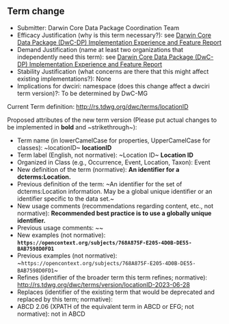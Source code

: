 ## Term change

* Submitter: Darwin Core Data Package Coordination Team
* Efficacy Justification (why is this term necessary?): see [Darwin Core Data Package (DwC-DP) Implementation Experience and Feature Report](https://gbif.github.io/dwc-dp/docs/dwc_dp_implementation_feature_reports.pdf)
* Demand Justification (name at least two organizations that independently need this term): see [Darwin Core Data Package (DwC-DP) Implementation Experience and Feature Report](https://gbif.github.io/dwc-dp/docs/dwc_dp_implementation_feature_reports.pdf)
* Stability Justification (what concerns are there that this might affect existing implementations?): None
* Implications for dwciri: namespace (does this change affect a dwciri term version)?: To be determined by DwC-MG

Current Term definition: http://rs.tdwg.org/dwc/terms/locationID

Proposed attributes of the new term version (Please put actual changes to be implemented in **bold** and ~strikethrough~):

* Term name (in lowerCamelCase for properties, UpperCamelCase for classes): ~locationID~ **locationID**
* Term label (English, not normative): ~Location ID~ **Location ID**
* Organized in Class (e.g., Occurrence, Event, Location, Taxon): Event
* New definition of the term (normative): **An identifier for a dcterms:Location.**
* Previous definition of the term: ~An identifier for the set of dcterms:Location information. May be a global unique identifier or an identifier specific to the data set.~
* New usage comments (recommendations regarding content, etc., not normative): **Recommended best practice is to use a globally unique identifier.** 
* Previous usage comments: ~~
* New examples (not normative): **`https://opencontext.org/subjects/768A875F-E205-4D0B-DE55-BAB7598D0FD1`**
* Previous examples (not normative): ~`https://opencontext.org/subjects/768A875F-E205-4D0B-DE55-BAB7598D0FD1`~
* Refines (identifier of the broader term this term refines; normative): http://rs.tdwg.org/dwc/terms/version/locationID-2023-06-28
* Replaces (identifier of the existing term that would be deprecated and replaced by this term; normative): 
* ABCD 2.06 (XPATH of the equivalent term in ABCD or EFG; not normative): not in ABCD
